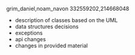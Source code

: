 grim_daniel,noam_navon
332559202,214668048

- description of classes based on the UML
- data structures decisions
- exceptions
- api changes
- changes in provided material
